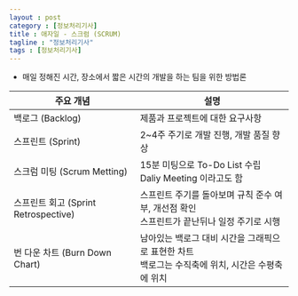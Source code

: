 ```yaml
---
layout : post
category : [정보처리기사]
title : 애자일 - 스크럼 (SCRUM)
tagline : "정보처리기사"
tags : [정보처리기사]
---
```


- 매일 정해진 시간, 장소에서 짧은 시간의 개발을 하는 팀을 위한 방법론

| 주요 개념                            | 설명                                                         |
| ------------------------------------ | ------------------------------------------------------------ |
| 백로그 (Backlog)                     | 제품과 프로젝트에 대한 요구사항                              |
| 스프린트 (Sprint)                    | 2~4주 주기로 개발 진행, 개발 품질 향상                       |
| 스크럼 미팅 (Scrum Metting)          | 15분 미팅으로 To-Do List 수립<br />Daliy Meeting 이라고도 함 |
| 스프린트 회고 (Sprint Retrospective) | 스프린트 주기를 돌아보며 규칙 준수 여부, 개선점 확인<br />스프린트가 끝난뒤나 일정 주기로 시행 |
| 번 다운 차트 (Burn Down Chart)       | 남아있는 백로그 대비 시간을 그래픽으로 표현한 차트<br />백로그는 수직축에 위치, 시간은 수평축에 위치 |

